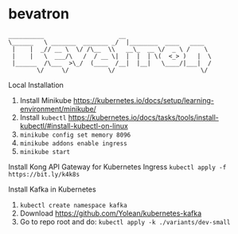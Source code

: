 # bevatron

```
__________                     __                        
\______   \ _______  _______ _/  |________  ____   ____  
 |    |  _// __ \  \/ /\__  \\   __\_  __ \/  _ \ /    \ 
 |    |   \  ___/\   /  / __ \|  |  |  | \(  <_> )   |  \
 |______  /\___  >\_/  (____  /__|  |__|   \____/|___|  /
        \/     \/           \/                        \/ 
```

Local Installation
1. Install Minikube  https://kubernetes.io/docs/setup/learning-environment/minikube/
2. Install ```kubectl``` https://kubernetes.io/docs/tasks/tools/install-kubectl/#install-kubectl-on-linux
2. ```minikube config set memory 8096```
3. ```minikube addons enable ingress ```
4. ```minikube start```

Install Kong API Gateway for Kubernetes Ingress
```kubectl apply -f https://bit.ly/k4k8s```

Install Kafka in Kubernetes
1. ```kubectl create namespace kafka```
2. Download https://github.com/Yolean/kubernetes-kafka
3. Go to repo root and do: ```kubectl apply -k ./variants/dev-small```
